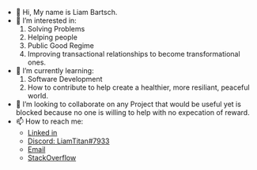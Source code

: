 - 👋 Hi, My name is Liam Bartsch.
- 👀 I’m interested in:
  1. Solving Problems
  2. Helping people
  3. Public Good Regime
  4. Improving transactional relationships to become transformational ones.
- 🌱 I’m currently learning:
  1. Software Development
  2. How to contribute to help create a healthier, more resiliant, peaceful world.
- 💞️ I’m looking to collaborate on any Project that would be useful yet is blocked because no one is willing to help with no expecation of reward.
- 📫 How to reach me:
  - [Linked in](https://www.linkedin.com/in/liam-bartsch-942448214/) 
  - [Discord: LiamTitan#7933](https://discord.com/users/568707315650265088) 
  - [Email](bartschl@tcd.ie)
  - [StackOverflow](https://stackoverflow.com/users/18321042/liam)

<!---
bartschliam/bartschliam is a ✨ special ✨ repository because its `README.md` (this file) appears on your GitHub profile.
You can click the Preview link to take a look at your changes.
--->
